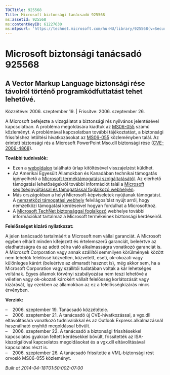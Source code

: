 ```yaml
---
TOCTitle: 925568
Title: Microsoft biztonsági tanácsadó 925568
ms:assetid: 925568
ms:contentKeyID: 61227630
ms:mtpsurl: 'https://technet.microsoft.com/hu-HU/library/925568(v=Security.10)'
---
```




Microsoft biztonsági tanácsadó 925568
=====================================

A Vector Markup Language biztonsági rése távolról történő programkódfuttatást tehet lehetővé.
---------------------------------------------------------------------------------------------

Közzétéve: 2006. szeptember 19. | Frissítve: 2006. szeptember 26.

A Microsoft befejezte a vizsgálatot a biztonsági rés nyilvános jelentésével kapcsolatban. A probléma megoldására kiadtuk az [MS06-055](http://technet.microsoft.com/security/bulletin/ms06-055) számú közleményt. A problémával kapcsolatban további tájékoztatást, a biztonsági frissítéshez letöltési hivatkozásokat az [MS06-055](http://technet.microsoft.com/security/bulletin/ms06-055) közleményben talál. Az érintett biztonsági rés a Microsoft PowerPoint Mso.dll biztonsági rése ([CVE-2006-4868](http://www.cve.mitre.org/cgi-bin/cvename.cgi?name=cve-2006-4868)).

**További tudnivalók:**

-   Ezen a [weboldalon](https://support.microsoft.com/common/survey.aspx?scid=sw;en;1257&amp;showpage=1&amp;ws=technet&amp;sd=tech) található űrlap kitöltésével visszajelzést küldhet.
-   Az Amerikai Egyesült Államokban és Kanadában technikai támogatás igényelhető a [Microsoft terméktámogatási szolgáltatásától](http://go.microsoft.com/fwlink/?linkid=21131). Az elérhető támogatási lehetőségekről további információt talál a [Microsoft segítségnyújtással és támogatással foglalkozó webhelyén](http://support.microsoft.com/).
-   Más országokban a helyi Microsoft-képviseletek nyújtanak támogatást. A [nemzetközi támogatási webhely](http://go.microsoft.com/fwlink/?linkid=21155) felvilágosítást nyújt arról, hogy nemzetközi támogatási kérdéseivel hogyan fordulhat a Microsofthoz.
-   A [Microsoft TechNet biztonsággal foglalkozó](http://go.microsoft.com/fwlink/?linkid=21132) webhelye további információkat tartalmaz a Microsoft termékeinek biztonsági kérdéseiről.

**Felelősséget kizáró nyilatkozat:**

A jelen tanácsadó tartalmáért a Microsoft nem vállal garanciát. A Microsoft egyben elhárít minden kifejezett és értelemszerű garanciát, beleértve az eladhatóságra és az adott célra való alkalmasságra vonatkozó garanciát is. A Microsoft Corporation vagy annak szállítói semmilyen körülmények között nem tehetők felelőssé közvetlen, közvetett, eseti, ok-okozati vagy különleges kárért (beleértve az elmaradt hasznot is), még akkor sem, ha a Microsoft Corporation vagy szállítói tudatában voltak a kár lehetséges voltának. Egyes államok törvényi szabályozása nem teszi lehetővé a véletlen vagy ok-okozati károkért vállalt felelősség korlátozását vagy kizárását, így ezekben az államokban az ez a felelősségkizárás nincs érvényben.

**Verziók:**

&ndash;&nbsp;&nbsp;&nbsp;&nbsp;2006. szeptember 19. Tanácsadó közzététele.  
&ndash;&nbsp;&nbsp;&nbsp;&nbsp;2006. szeptember 21. A tanácsadó új CVE-hivatkozással, a vgx.dll eltávolítására vonatkozó tudnivalókkal és az Outlook Express alkalmazásnál használható enyhítő megoldással bővült.  
&ndash;&nbsp;&nbsp;&nbsp;&nbsp;2006. szeptember 22. A tanácsadó a biztonsági frissítésekkel kapcsolatos gyakran feltett kérdésekkel bővült, frissítették az ISA-kiszolgálóval kapcsolatos megoldásokat és a vgx.dll eltávolításával kapcsolatos részt is.  
&ndash;&nbsp;&nbsp;&nbsp;&nbsp;2006. szeptember 26. A tanácsadó frissítette a VML-biztonsági rést orvosló MS06-055 közleményt.

*Built at 2014-04-18T01:50:00Z-07:00*
